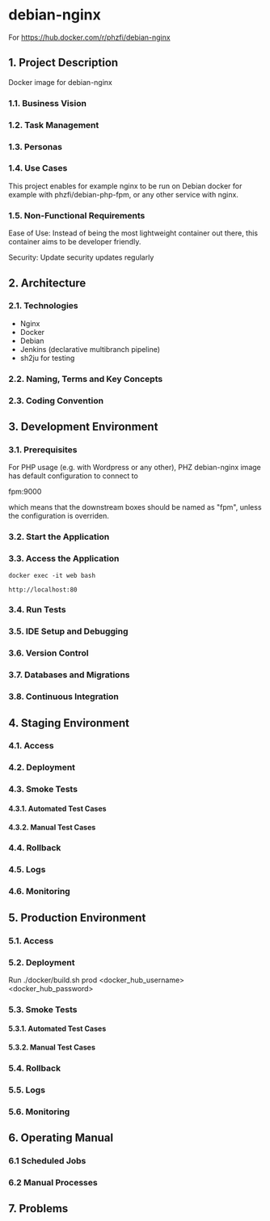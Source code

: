 # debian-nginx

For https://hub.docker.com/r/phzfi/debian-nginx

## 1. Project Description

Docker image for debian-nginx

### 1.1. Business Vision

### 1.2. Task Management

### 1.3. Personas

### 1.4. Use Cases

This project enables for example nginx to be run on Debian docker for example with phzfi/debian-php-fpm, or any other service with nginx.

### 1.5. Non-Functional Requirements

Ease of Use: Instead of being the most lightweight container out there, this container aims to be developer friendly.

Security: Update security updates regularly

## 2. Architecture

### 2.1. Technologies

* Nginx
* Docker
* Debian 
* Jenkins (declarative multibranch pipeline)
* sh2ju for testing

### 2.2. Naming, Terms and Key Concepts

### 2.3. Coding Convention

## 3. Development Environment

### 3.1. Prerequisites

For PHP usage (e.g. with Wordpress or any other), PHZ debian-nginx image has default configuration to connect to

   fpm:9000

which means that the downstream boxes should be named as "fpm", unless the configuration is overriden.

### 3.2. Start the Application

### 3.3. Access the Application

    docker exec -it web bash

    http://localhost:80

### 3.4. Run Tests

### 3.5. IDE Setup and Debugging

### 3.6. Version Control

### 3.7. Databases and Migrations

### 3.8. Continuous Integration

## 4. Staging Environment

### 4.1. Access

### 4.2. Deployment

### 4.3. Smoke Tests

#### 4.3.1. Automated Test Cases

#### 4.3.2. Manual Test Cases

### 4.4. Rollback

### 4.5. Logs

### 4.6. Monitoring

## 5. Production Environment

### 5.1. Access

### 5.2. Deployment

Run
    ./docker/build.sh prod <version> <docker_hub_username> <docker_hub_password>

### 5.3. Smoke Tests

#### 5.3.1. Automated Test Cases

#### 5.3.2. Manual Test Cases

### 5.4. Rollback

### 5.5. Logs

### 5.6. Monitoring

## 6. Operating Manual

### 6.1 Scheduled Jobs

### 6.2 Manual Processes

## 7. Problems

